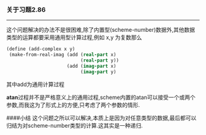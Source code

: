 ### 关于习题**2.86**

-------------------------------------------------------------------------------
这个问题解决的办法不是很困难,除了内置型(scheme-number)数据外,其他数据类型的运算都要采用通用型计算过程,例如 x,y 为复数那么

``` scheme
(define (add-complex x y)
 (make-from-real-imag (add (real-part x)
                           (real-part y))
                      (add (imag-part x)
                           (imag-part y)
```

其中add为通用计算过程

**atan**过程并不是严格意义上的通用过程,scheme内置的atan可以接受一个或两个参数,而我这为了形式上的方便,只考虑了两个参数的情形.

####小结
这个问题之所以可以解决,本质上是因为对任意类型的数据,最后都可以归结为对scheme-number类型的计算.这其实是一种递归.
